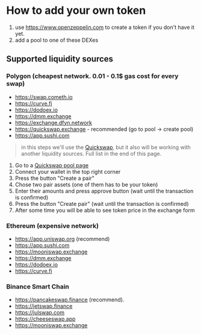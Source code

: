# How to add your own token

1. use https://www.openzeppelin.com to create a token if you don't have it yet. 
2. add a pool to one of these DEXes

## Supported liquidity sources


### Polygon (cheapest network. 0.01 - 0.1$ gas cost for every swap)

- https://swap.cometh.io
- https://curve.fi
- https://dodoex.io
- https://dmm.exchange
- https://exchange.dfyn.network
- https://quickswap.exchange - recommended (go to pool -> create pool)
- https://app.sushi.com

> in this steps we'll use the [Quickswap](https://quickswap.exchange), but it also will be working
> with another liquidity sources. Full list in the end of this page.

1. Go to a [Quickswap pool page](https://quickswap.exchange/#/pool)
2. Connect your wallet in the top right corner
3. Press the button "Create a pair"
4. Chose two pair assets (one of them has to be your token)
5. Enter their amounts and press approve button (wait until the transaction is confirmed)
6. Press the button "Create pair" (wait until the transaction is confirmed)
7. After some time you will be able to see token price in the exchange form

### Ethereum (expensive network)

- https://app.uniswap.org (recommend)
- https://app.sushi.com
- https://mooniswap.exchange
- https://dmm.exchange
- https://dodoex.io
- https://curve.fi

### Binance Smart Chain

- https://pancakeswap.finance (recommend).
- https://jetswap.finance
- https://julswap.com
- https://cheeseswap.app
- https://mooniswap.exchange
